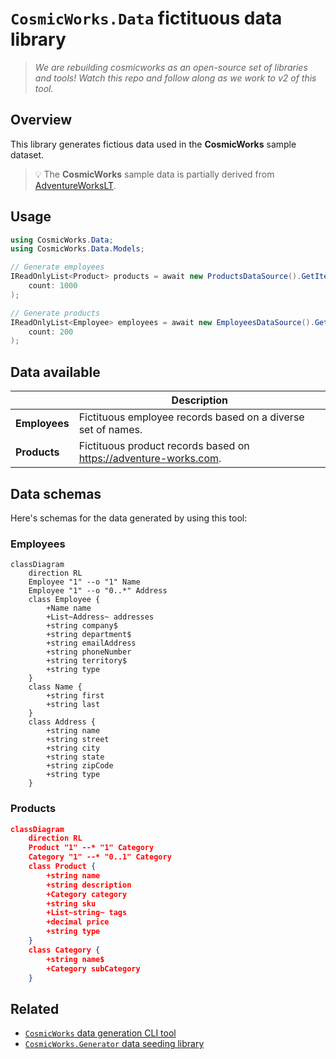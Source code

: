 # ``CosmicWorks.Data`` fictituous data library

> *We are rebuilding cosmicworks as an open-source set of libraries and tools! Watch this repo and follow along as we work to v2 of this tool.*

## Overview

This library generates fictious data used in the **CosmicWorks** sample dataset.

> 💡 The **CosmicWorks** sample data is partially derived from [AdventureWorksLT](https://github.com/microsoft/sql-server-samples/tree/master/samples/databases/adventure-works).

## Usage

```csharp
using CosmicWorks.Data;
using CosmicWorks.Data.Models;

// Generate employees
IReadOnlyList<Product> products = await new ProductsDataSource().GetItemsAsync(
    count: 1000
);

// Generate products
IReadOnlyList<Employee> employees = await new EmployeesDataSource().GetItemsAsync(
    count: 200
);
```

## Data available

| | Description |
| --- | --- |
| **Employees** | Fictituous employee records based on a diverse set of names. |
| **Products** | Fictituous product records based on <https://adventure-works.com>. |

## Data schemas

Here's schemas for the data generated by using this tool:

### Employees

```mermaid
classDiagram
    direction RL
    Employee "1" --o "1" Name
    Employee "1" --o "0..*" Address
    class Employee {
        +Name name
        +List~Address~ addresses
        +string company$
        +string department$
        +string emailAddress
        +string phoneNumber
        +string territory$
        +string type
    }
    class Name {
        +string first
        +string last
    }
    class Address {
        +string name
        +string street
        +string city
        +string state
        +string zipCode
        +string type
    }
```

### Products

```json
classDiagram
    direction RL
    Product "1" --* "1" Category
    Category "1" --* "0..1" Category
    class Product {
        +string name
        +string description
        +Category category
        +string sku
        +List~string~ tags
        +decimal price
        +string type
    }
    class Category {
        +string name$
        +Category subCategory
    }
```

## Related

- [``CosmicWorks`` data generation CLI tool](https://www.nuget.org/packages/cosmicworks)
- [``CosmicWorks.Generator`` data seeding library](https://www.nuget.org/packages/cosmicworks.generator)